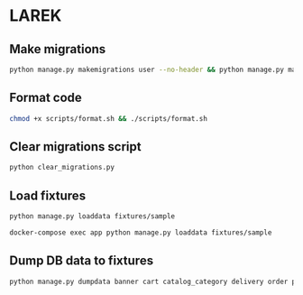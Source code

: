 # LAREK

## Make migrations

```bash
python manage.py makemigrations user --no-header && python manage.py makemigrations --no-header
```

## Format code

```bash
chmod +x scripts/format.sh && ./scripts/format.sh
```

## Clear migrations script

```bash
python clear_migrations.py
```

## Load fixtures

```bash
python manage.py loaddata fixtures/sample
```

```bash
docker-compose exec app python manage.py loaddata fixtures/sample
```

## Dump DB data to fixtures

```bash
python manage.py dumpdata banner cart catalog_category delivery order payment product product_seller review seller user views_history --format json --indent 4 --verbosity 1 -o fixtures/sample.json -e admin
```

